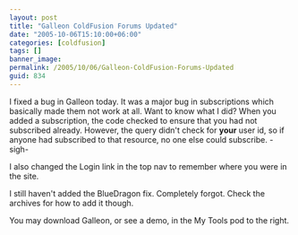 ```yaml
---
layout: post
title: "Galleon ColdFusion Forums Updated"
date: "2005-10-06T15:10:00+06:00"
categories: [coldfusion]
tags: []
banner_image: 
permalink: /2005/10/06/Galleon-ColdFusion-Forums-Updated
guid: 834
---
```


I fixed a bug in Galleon today. It was a major bug in subscriptions which basically made them not work at all. Want to know what I did? When you added a subscription, the code checked to ensure that you had not subscribed already. However, the query didn't check for <b>your</b> user id, so if anyone had subscribed to that resource, no one else could subscribe. -sigh-

I also changed the Login link in the top nav to remember where you were in the site.

I still haven't added the BlueDragon fix. Completely forgot. Check the archives for how to add it though.

You may download Galleon, or see a demo, in the My Tools pod to the right.